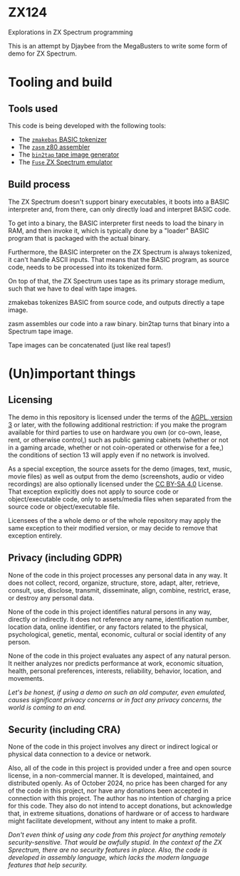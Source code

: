 # ZX124

Explorations in ZX Spectrum programming

This is an attempt by Djaybee from the MegaBusters to write
some form of demo for ZX Spectrum. 

# Tooling and build

## Tools used

This code is being developed with the following tools:

* The [`zmakebas` BASIC tokenizer](https://github.com/chris-y/zmakebas)
* The [`zasm` z80 assembler](https://k1.spdns.de/Develop/Projects/zasm/)
* The [`bin2tap` tape image generator](https://github.com/retro-speccy/bin2tap)
* The [`Fuse` ZX Spectrum emulator](https://fuse-emulator.sourceforge.net/)

## Build process

The ZX Spectrum doesn't support binary executables, it boots
into a BASIC interpreter and, from there, can only directly
load and interpret BASIC code.

To get into a binary, the BASIC interpreter first needs to load
the binary in RAM, and then invoke it, which is typically done
by a "loader" BASIC program that is packaged with the actual
binary.

Furthermore, the BASIC interpreter on the ZX Spectrum is always
tokenized, it can't handle ASCII inputs. That means that the BASIC
program, as source code, needs to be processed into its tokenized
form.

On top of that, the ZX Spectrum uses tape as its primary storage
medium, such that we have to deal with tape images.

zmakebas tokenizes BASIC from source code, and outputs directly
a tape image.

zasm assembles our code into a raw binary. bin2tap turns that
binary into a Spectrum tape image.

Tape images can be concatenated (just like real tapes!)

# (Un)important things

## Licensing

The demo in this repository is licensed under the terms of the
[AGPL, version 3](https://www.gnu.org/licenses/agpl-3.0.en.html)
or later, with the following additional restriction: if you make
the program available for third parties to use on hardware you own
(or co-own, lease, rent, or otherwise control,) such as public
gaming cabinets (whether or not in a gaming arcade, whether or not
coin-operated or otherwise for a fee,) the conditions of section 13
will apply even if no network is involved.

As a special exception, the source assets for the demo (images, text,
music, movie files) as well as output from the demo (screenshots,
audio or video recordings) are also optionally licensed under the
[CC BY-SA 4.0](https://creativecommons.org/licenses/by-sa/4.0/)
License. That exception explicitly does not apply to source code or
object/executable code, only to assets/media files when separated
from the source code or object/executable file.

Licensees of the a whole demo or of the whole repository may apply
the same exception to their modified version, or may decide to
remove that exception entirely.

## Privacy (including GDPR)

None of the code in this project processes any personal data
in any way. It does not collect, record, organize, structure,
store, adapt, alter, retrieve, consult, use, disclose, transmit,
disseminate, align, combine, restrict, erase, or destroy any
personal data.

None of the code in this project identifies natural persons
in any way, directly or indirectly. It does not reference
any name, identification number, location data, online
identifier, or any factors related to the physical, psychological,
genetic, mental, economic, cultural or social identity of
any person.

None of the code in this project evaluates any aspect of
any natural person. It neither analyzes nor predicts performance
at work, economic situation, health, personal preferences,
interests, reliability, behavior, location, and movements.

_Let's be honest, if using a demo on such an old computer,
even emulated, causes significant privacy concerns or in
fact any privacy concerns, the world is coming to an end._

## Security (including CRA)

None of the code in this project involves any direct or indirect
logical or physical data connection to a device or network.

Also, all of the code in this project is provided under a free
and open source license, in a non-commercial manner. It is
developed, maintained, and distributed openly. As of October
2024, no price has been charged for any of the code in this
project, nor have any donations been accepted in connection
with this project. The author has no intention of charging a
price for this code. They also do not intend to accept donations,
but acknowledge that, in extreme situations, donations of
hardware or of access to hardware might facilitate development,
without any intent to make a profit.

_Don't even think of using any code from this project for
anything remotely security-sensitive. That would be awfully
stupid.
In the context of the ZX Sprectrum, there are no security
features in place.
Also, the code is developed in assembly language, which
lacks the modern language features that help security._
